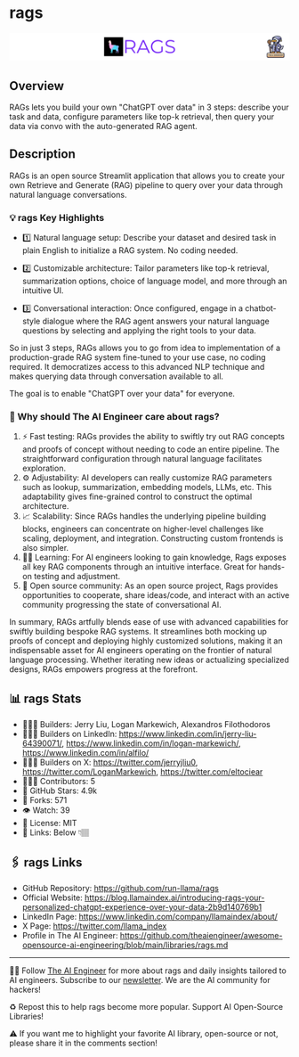 # rags
![The AI Engineer presents # rags](rags_1920x192.png)
## Overview
RAGs lets you build your own "ChatGPT over data" in 3 steps: describe your task and data, configure parameters like top-k retrieval, then query your data via convo with the auto-generated RAG agent. 

## Description
RAGs is an open source Streamlit application that allows you to create your own Retrieve and Generate (RAG) pipeline to query over your data through natural language conversations.

### 💡 rags Key Highlights
- 1️⃣  Natural language setup: Describe your dataset and desired task in plain English to initialize a RAG system. No coding needed.

- 2️⃣  Customizable architecture: Tailor parameters like top-k retrieval, summarization options, choice of language model, and more through an intuitive UI.

- 3️⃣  Conversational interaction: Once configured, engage in a chatbot-style dialogue where the RAG agent answers your natural language questions by selecting and applying the right tools to your data.

So in just 3 steps, RAGs allows you to go from idea to implementation of a production-grade RAG system fine-tuned to your use case, no coding required. It democratizes access to this advanced NLP technique and makes querying data through conversation available to all.

The goal is to enable "ChatGPT over your data" for everyone. 

### 🤔 Why should The AI Engineer care about rags?

1. ⚡️ Fast testing: RAGs provides the ability to swiftly try out RAG concepts and proofs of concept without needing to code an entire pipeline. The straightforward configuration through natural language facilitates exploration.
2. ⚙️ Adjustability: AI developers can really customize RAG parameters such as lookup, summarization, embedding models, LLMs, etc. This adaptability gives fine-grained control to construct the optimal architecture.
3. 📈 Scalability: Since RAGs handles the underlying pipeline building blocks, engineers can concentrate on higher-level challenges like scaling, deployment, and integration. Constructing custom frontends is also simpler.
4. 🧑‍🏫 Learning: For AI engineers looking to gain knowledge, Rags exposes all key RAG components through an intuitive interface. Great for hands-on testing and adjustment.
5. 🤝 Open source community: As an open source project, Rags provides opportunities to cooperate, share ideas/code, and interact with an active community progressing the state of conversational AI.

In summary, RAGs artfully blends ease of use with advanced capabilities for swiftly building bespoke RAG systems. It streamlines both mocking up proofs of concept and deploying highly customized solutions, making it an indispensable asset for AI engineers operating on the frontier of natural language processing. Whether iterating new ideas or actualizing specialized designs, RAGs empowers progress at the forefront.

## 📊 rags Stats
* 👷🏽‍♀️ Builders: Jerry Liu, Logan Markewich, Alexandros Filothodoros
* 👩🏽‍💼 Builders on LinkedIn: https://www.linkedin.com/in/jerry-liu-64390071/, https://www.linkedin.com/in/logan-markewich/, https://www.linkedin.com/in/alfilo/
* 👩🏽‍🏭 Builders on X: https://twitter.com/jerryjliu0, https://twitter.com/LoganMarkewich, https://twitter.com/eltociear
* 👩🏽‍💻 Contributors: 5
* 💫 GitHub Stars: 4.9k
* 🍴 Forks: 571
* 👁️ Watch: 39
* 🪪 License: MIT
* 🔗 Links: Below 👇🏽

## 🖇️ rags Links
* GitHub Repository: https://github.com/run-llama/rags
* Official Website: https://blog.llamaindex.ai/introducing-rags-your-personalized-chatgpt-experience-over-your-data-2b9d140769b1
* LinkedIn Page: https://www.linkedin.com/company/llamaindex/about/
* X Page: https://twitter.com/llama_index
* Profile in The AI Engineer: https://github.com/theaiengineer/awesome-opensource-ai-engineering/blob/main/libraries/rags.md

---
🧙🏽 Follow [The AI Engineer](https://www.linkedin.com/company/theaiengineer/) for more about rags and daily insights tailored to AI engineers. Subscribe to our [newsletter](http://theaiengineerco.substack.com). We are the AI community for hackers!

♻️ Repost this to help rags become more popular. Support AI Open-Source Libraries!

⚠️ If you want me to highlight your favorite AI library, open-source or not, please share it in the comments section!

